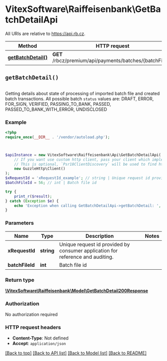# VitexSoftware\Raiffeisenbank\GetBatchDetailApi

All URIs are relative to https://api.rb.cz.

Method | HTTP request | Description
------------- | ------------- | -------------
[**getBatchDetail()**](GetBatchDetailApi.md#getBatchDetail) | **GET** /rbcz/premium/api/payments/batches/{batchFileId} | 


## `getBatchDetail()`

```php
```



Getting details about state of processing of imported batch file and created batch transactions.  All possible batch `status` values are: DRAFT, ERROR, FOR_SIGN, VERIFIED, PASSING_TO_BANK, PASSED, PASSED_TO_BANK_WITH_ERROR, UNDISCLOSED

### Example

```php
<?php
require_once(__DIR__ . '/vendor/autoload.php');



$apiInstance = new VitexSoftware\Raiffeisenbank\Api\GetBatchDetailApi(
    // If you want use custom http client, pass your client which implements `Psr\Http\Client\ClientInterface`.
    // This is optional, `Psr18ClientDiscovery` will be used to find http client. For instance `GuzzleHttp\Client` implements that interface
    new GuzzleHttp\Client()
);
$xRequestId = 'xRequestId_example'; // string | Unique request id provided by consumer application for reference and auditing.
$batchFileId = 56; // int | Batch file id

try {
    print_r($result);
} catch (Exception $e) {
    echo 'Exception when calling GetBatchDetailApi->getBatchDetail: ', $e->getMessage(), PHP_EOL;
}
```

### Parameters

Name | Type | Description  | Notes
------------- | ------------- | ------------- | -------------
 **xRequestId** | **string**| Unique request id provided by consumer application for reference and auditing. |
 **batchFileId** | **int**| Batch file id |

### Return type

[**\VitexSoftware\Raiffeisenbank\Model\GetBatchDetail200Response**](../Model/GetBatchDetail200Response.md)

### Authorization

No authorization required

### HTTP request headers

- **Content-Type**: Not defined
- **Accept**: `application/json`

[[Back to top]](#) [[Back to API list]](../../README.md#endpoints)
[[Back to Model list]](../../README.md#models)
[[Back to README]](../../README.md)
